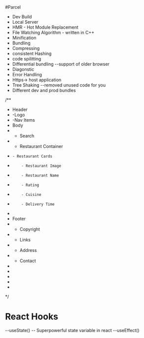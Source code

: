 #Parcel
- Dev Build
- Local Server
- HMR - Hot Module Replacement
- File Watching Algorithm - written in C++
- Minification
- Bundling
- Compressing
- consistent Hashing
- code spilitting 
- Differential bundling --support of older browser
- Diagonstic 
- Error Handling
- Https-> host application 
- Tree Shaking --removed unused code for you
- Different dev and prod bundles




/**
 * Header
 *   -Logo
 *   -Nav Items
 * Body
 *  - Search
 *  - Restaurant Container
 *     - Restaurant Cards
 *         - Restaurant Image
 *         - Restaurant Name
 *         - Rating
 *         - Cuisine
 *         - Delivery Time
 * 
 * Footer
 *  - Copyright
 *  - Links
 *  - Address
 *  - Contact
 * 
 * 
 * 
 * 
 * 
 */


 # React Hooks
   --useState() -- Superpowerful state variable in react
   --useEffect() 
